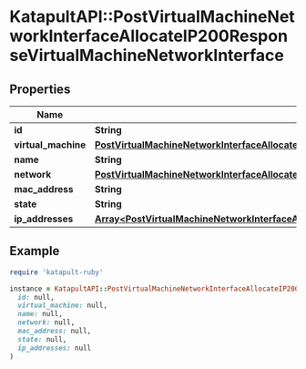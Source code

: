# KatapultAPI::PostVirtualMachineNetworkInterfaceAllocateIP200ResponseVirtualMachineNetworkInterface

## Properties

| Name | Type | Description | Notes |
| ---- | ---- | ----------- | ----- |
| **id** | **String** |  | [optional] |
| **virtual_machine** | [**PostVirtualMachineNetworkInterfaceAllocateIP200ResponseVirtualMachineNetworkInterfaceVirtualMachine**](PostVirtualMachineNetworkInterfaceAllocateIP200ResponseVirtualMachineNetworkInterfaceVirtualMachine.md) |  | [optional] |
| **name** | **String** |  | [optional] |
| **network** | [**PostVirtualMachineNetworkInterfaceAllocateIP200ResponseVirtualMachineNetworkInterfaceNetwork**](PostVirtualMachineNetworkInterfaceAllocateIP200ResponseVirtualMachineNetworkInterfaceNetwork.md) |  | [optional] |
| **mac_address** | **String** |  | [optional] |
| **state** | **String** |  | [optional] |
| **ip_addresses** | [**Array&lt;PostVirtualMachineNetworkInterfaceAllocateIP200ResponseVirtualMachineNetworkInterfaceIPAddresses&gt;**](PostVirtualMachineNetworkInterfaceAllocateIP200ResponseVirtualMachineNetworkInterfaceIPAddresses.md) |  | [optional] |

## Example

```ruby
require 'katapult-ruby'

instance = KatapultAPI::PostVirtualMachineNetworkInterfaceAllocateIP200ResponseVirtualMachineNetworkInterface.new(
  id: null,
  virtual_machine: null,
  name: null,
  network: null,
  mac_address: null,
  state: null,
  ip_addresses: null
)
```


